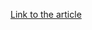 [Link to the article](https://www.akamai.com/blog/security/credential-stuffing-and-account-takeovers-the-business-view)
